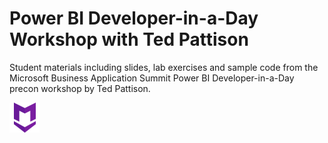 # Power BI Developer-in-a-Day Workshop with Ted Pattison
Student materials including slides, lab exercises and sample code from the Microsoft Business Application Summit Power BI Developer-in-a-Day precon workshop by Ted Pattison.

![alt text](https://github.com/adam-p/markdown-here/raw/master/src/common/images/icon48.png "Logo Title Text 1")
